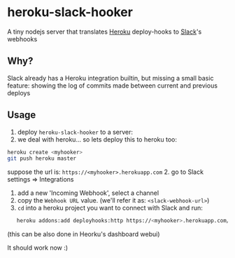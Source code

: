 # heroku-slack-hooker
A tiny nodejs server that translates [Heroku](http://heroku.com) deploy-hooks to [Slack](http://slack.com)'s webhooks 

## Why?
Slack already has a Heroku integration builtin, but missing a small basic feature: showing the log of commits made between current and previous deploys

## Usage
1. deploy `heroku-slack-hooker` to a server:
  1. we deal with heroku... so lets deploy this to heroku too: 
  ```sh
  heroku create <myhooker>
  git push heroku master
  ```
  suppose the url is: `https://<myhooker>.herokuapp.com`
2. go to Slack settings => Integrations 
  1. add a new 'Incoming Webhook', select a channel
  2. copy the `Webhook URL` value. (we'll refer it as: `<slack-webhook-url>`)
3. `cd` into a heroku project you want to connect with Slack and run:

  ```sh
     heroku addons:add deployhooks:http https://<myhooker>.herokuapp.com/hook/<slack-webhook-url>
  ```
  (this can be also done in Heorku's dashboard webui)

It should work now :)
  
  
